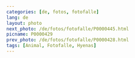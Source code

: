 ```yaml
---
categories: [de, fotos, fotofalle]
lang: de
layout: photo
next_photo: /de/fotos/fotofalle/P0000445.html
picname: P0000429
prev_photo: /de/fotos/fotofalle/P0000428.html
tags: [Animal, Fotofalle, Hyenas]
---
```

